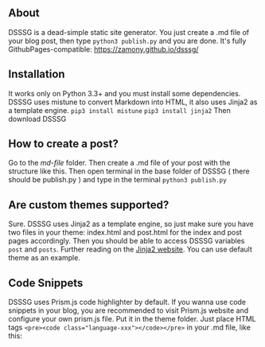 ## About
DSSSG is a dead-simple static site generator. You just create a .md file of your blog post, then type
`python3 publish.py`
and you are done.
It's fully GithubPages-compatible: https://zamony.github.io/dsssg/
## Installation
It works only on Python 3.3+ and you must install some dependencies. DSSSG uses mistune to convert Markdown into HTML, it also uses Jinja2 as a template engine.
    `pip3 install mistune`
    `pip3 install jinja2`
Then download DSSSG
## How to create a post?
Go to the *md-file* folder. Then create a .md file of your post with the structure like this. Then open terminal in the base folder of DSSSG ( there should be publish.py ) and type in the terminal `python3 publish.py`
## Are custom themes supported?
Sure. DSSSG uses Jinja2 as a template engine, so just make sure you have two files in your theme: index.html and post.html for the index and post pages accordingly.
Then you should be able to access DSSSG variables `post` and `posts`.
Further reading on the [Jinja2 website](http://jinja.pocoo.org/docs/2.9/templates/ "Jinja2 website").
You can use default theme as an example.
## Code Snippets
DSSSG uses Prism.js code highlighter by default. If you wanna use code snippets in your blog, you are recommended to visit Prism.js website and configure your own prism.js file. Put it in the theme folder.
Just place HTML tags `<pre><code class="language-xxx"></code></pre>` in your .md file, like this:
